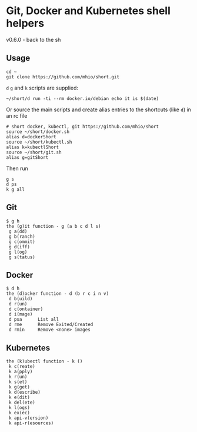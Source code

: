 # Git, Docker and Kubernetes shell helpers

v0.6.0 - back to the sh

## Usage

```
cd ~
git clone https://github.com/mhio/short.git
```

`d` `g` and `k` scripts are supplied:
```
~/short/d run -ti --rm docker.io/debian echo it is $(date)
```

Or source the main scripts and create alias entries to the shortcuts (like `d`) in an rc file
```
# short docker, kubectl, git https://github.com/mhio/short
source ~/short/docker.sh
alias d=dockerShort
source ~/short/kubectl.sh
alias k=kubectlShort
source ~/short/git.sh
alias g=gitShort
```

Then run
```
g s
d ps
k g all
```

## Git

```
$ g h
the (g)it function - g (a b c d l s)
 g a(dd)
 g b(ranch)
 g c(ommit)
 g d(iff)
 g l(og)
 g s(tatus)
```

## Docker

```
$ d h
the (d)ocker function - d (b r c i n v)
 d b(uild)
 d r(un)
 d c(ontainer)
 d i(mage)
 d psa      List all
 d rme      Remove Exited/Created
 d rmin     Remove <none> images
```

## Kubernetes

```
the (k)ubectl function - k ()
 k c(reate)
 k a(pply)
 k r(un)
 k s(et)
 k g(get)
 k d(escribe)
 k e(dit)
 k del(ete)
 k l(ogs)
 k ex(ec)
 k api-v(ersion)
 k api-r(esources)
```
